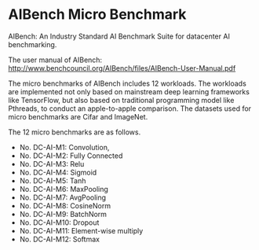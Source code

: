 # AIBench Micro Benchmark

AIBench: An Industry Standard AI Benchmark Suite for datacenter AI benchmarking.

The user manual of AIBench: 
http://www.benchcouncil.org/AIBench/files/AIBench-User-Manual.pdf

The micro benchmarks of AIBench includes 12 workloads. The workloads are 
implemented not only based on mainstream deep learning frameworks like TensorFlow, 
but also based on traditional programming model like Pthreads, to conduct an 
apple-to-apple comparison. The datasets used for micro benchmarks are Cifar and 
ImageNet.

The 12 micro benchmarks are as follows.
*  No. DC-AI-M1: Convolution, 
*  No. DC-AI-M2: Fully Connected
*  No. DC-AI-M3: Relu
*  No. DC-AI-M4: Sigmoid
*  No. DC-AI-M5: Tanh
*  No. DC-AI-M6: MaxPooling
*  No. DC-AI-M7: AvgPooling
*  No. DC-AI-M8: CosineNorm
*  No. DC-AI-M9: BatchNorm
*  No. DC-AI-M10: Dropout
*  No. DC-AI-M11: Element-wise multiply
*  No. DC-AI-M12: Softmax
